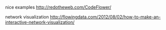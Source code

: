 

nice examples
http://redotheweb.com/CodeFlower/

network visualization
http://flowingdata.com/2012/08/02/how-to-make-an-interactive-network-visualization/
